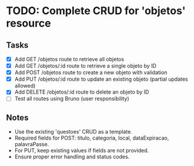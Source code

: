# TODO: Complete CRUD for 'objetos' resource

## Tasks
- [x] Add GET /objetos route to retrieve all objetos
- [x] Add GET /objetos/:id route to retrieve a single objeto by ID
- [x] Add POST /objetos route to create a new objeto with validation
- [x] Add PUT /objetos/:id route to update an existing objeto (partial updates allowed)
- [x] Add DELETE /objetos/:id route to delete an objeto by ID
- [ ] Test all routes using Bruno (user responsibility)

## Notes
- Use the existing 'questoes' CRUD as a template.
- Required fields for POST: titulo, categoria, local, dataExpiracao, palavraPasse.
- For PUT, keep existing values if fields are not provided.
- Ensure proper error handling and status codes.
